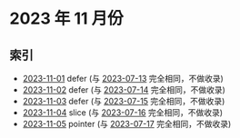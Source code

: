 # 2023 年 11 月份

## 索引

- [2023-11-01](#) defer (与 [2023-07-13](../07/13/README.md) 完全相同，不做收录)
- [2023-11-02](#) defer (与 [2023-07-14](../07/14/README.md) 完全相同，不做收录)
- [2023-11-03](#) defer (与 [2023-07-15](../07/15/README.md) 完全相同，不做收录)
- [2023-11-04](#) slice (与 [2023-07-16](../07/16/README.md) 完全相同，不做收录)
- [2023-11-05](#) pointer (与 [2023-07-17](../07/17/README.md) 完全相同，不做收录)
